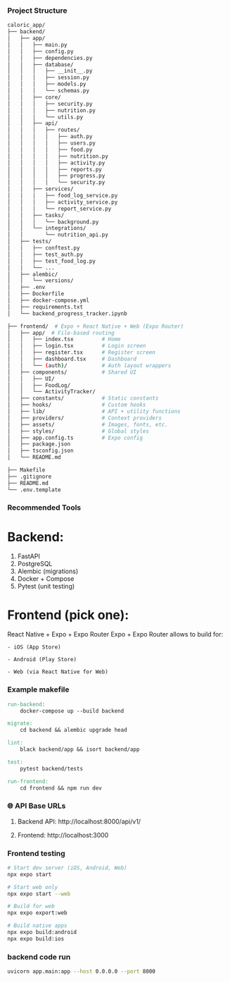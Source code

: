### Project Structure

```bash
caloric_app/
├── backend/
│   ├── app/
│   │   ├── main.py
│   │   ├── config.py
│   │   ├── dependencies.py
│   │   ├── database/
│   │   │   ├── __init__.py
│   │   │   ├── session.py
│   │   │   ├── models.py
│   │   │   └── schemas.py
│   │   ├── core/
│   │   │   ├── security.py
│   │   │   ├── nutrition.py
│   │   │   └── utils.py
│   │   ├── api/
│   │   │   ├── routes/
│   │   │   │   ├── auth.py
│   │   │   │   ├── users.py
│   │   │   │   ├── food.py
│   │   │   │   ├── nutrition.py
│   │   │   │   ├── activity.py
│   │   │   │   ├── reports.py
│   │   │   │   ├── progress.py
│   │   │   │   └── security.py
│   │   ├── services/
│   │   │   ├── food_log_service.py
│   │   │   ├── activity_service.py
│   │   │   └── report_service.py
│   │   ├── tasks/
│   │   │   └── background.py
│   │   └── integrations/
│   │       └── nutrition_api.py
│   ├── tests/
│   │   ├── conftest.py
│   │   ├── test_auth.py
│   │   ├── test_food_log.py
│   │   └── ...
│   ├── alembic/
│   │   └── versions/
│   ├── .env
│   ├── Dockerfile
│   ├── docker-compose.yml
│   ├── requirements.txt
│   └── backend_progress_tracker.ipynb

├── frontend/  # Expo + React Native + Web (Expo Router)
│   ├── app/  # File-based routing
│   │   ├── index.tsx         # Home
│   │   ├── login.tsx         # Login screen
│   │   ├── register.tsx      # Register screen
│   │   ├── dashboard.tsx     # Dashboard
│   │   └── (auth)/           # Auth layout wrappers
│   ├── components/           # Shared UI
│   │   ├── UI/
│   │   ├── FoodLog/
│   │   └── ActivityTracker/
│   ├── constants/            # Static constants
│   ├── hooks/                # Custom hooks
│   ├── lib/                  # API + utility functions
│   ├── providers/            # Context providers
│   ├── assets/               # Images, fonts, etc.
│   ├── styles/               # Global styles
│   ├── app.config.ts         # Expo config
│   ├── package.json
│   ├── tsconfig.json
│   └── README.md

├── Makefile
├── .gitignore
├── README.md
└── .env.template
```

### Recommended Tools
# Backend:
1. FastAPI
2. PostgreSQL
3. Alembic (migrations)
4. Docker + Compose
5. Pytest (unit testing)

# Frontend (pick one):
React Native + Expo + Expo Router
    Expo + Expo Router allows to build for:

    - iOS (App Store)

    - Android (Play Store)

    - Web (via React Native for Web)

### Example makefile
```makefile
run-backend:
	docker-compose up --build backend

migrate:
	cd backend && alembic upgrade head

lint:
	black backend/app && isort backend/app

test:
	pytest backend/tests

run-frontend:
	cd frontend && npm run dev
```

### 🌐 API Base URLs
1. Backend API: http://localhost:8000/api/v1/

2. Frontend: http://localhost:3000

### Frontend testing
```bash
# Start dev server (iOS, Android, Web)
npx expo start

# Start web only
npx expo start --web

# Build for web
npx expo export:web

# Build native apps
npx expo build:android
npx expo build:ios

```

### backend code run
```bash
uvicorn app.main:app --host 0.0.0.0 --port 8000
```